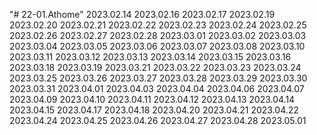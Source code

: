 "# 22-01.Athome"
2023.02.14
2023.02.16
2023.02.17
2023.02.19
2023.02.20
2023.02.21
2023.02.22
2023.02.23
2023.02.24
2023.02.25
2023.02.26
2023.02.27
2023.02.28
2023.03.01
2023.03.02
2023.03.03
2023.03.04
2023.03.05
2023.03.06
2023.03.07
2023.03.08
2023.03.10
2023.03.11
2023.03.12
2023.03.13
2023.03.14
2023.03.15
2023.03.16
2023.03.18
2023.03.19
2023.03.21
2023.03.22
2023.03.23
2023.03.24
2023.03.25
2023.03.26
2023.03.27
2023.03.28
2023.03.29
2023.03.30
2023.03.31
2023.04.01
2023.04.03
2023.04.04
2023.04.06
2023.04.07
2023.04.09
2023.04.10
2023.04.11
2023.04.12
2023.04.13
2023.04.14
2023.04.15
2023.04.17
2023.04.18
2023.04.20
2023.04.21
2023.04.22
2023.04.24
2023.04.25
2023.04.26
2023.04.27
2023.04.28
2023.05.01
